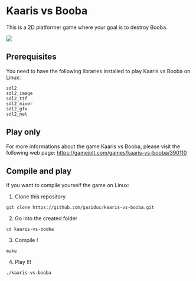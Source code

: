 # Kaaris vs Booba
This is a 2D platformer game where your goal is to destroy Booba.

![](https://s5.gifyu.com/images/3-3kj9szcf.png)
## Prerequisites
You need to have the following libraries installed to play Kaaris vs Booba on Linux:
```
sdl2
sdl2_image
sdl2_ttf
sdl2_mixer
sdl2_gfx
sdl2_net
```
## Play only
For more informations about the game Kaaris vs Booba, please visit the following web page: https://gamejolt.com/games/kaaris-vs-booba/390110
## Compile and play
If you want to compile yourself the game on Linux:
1. Clone this repository
```
git clone https://github.com/gaziduc/kaaris-vs-booba.git
```
2. Go into the created folder
```
cd kaaris-vs-booba
```
3. Compile !
```
make
```
4. Play !!!
```
./kaaris-vs-booba
```
